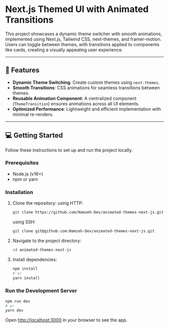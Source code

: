 
# **Next.js Themed UI with Animated Transitions**

This project showcases a dynamic theme switcher with smooth animations, implemented using Next.js, Tailwind CSS, next-themes, and framer-motion. Users can toggle between themes, with transitions applied to components like cards, creating a visually appealing user experience.

---

## 🚀 **Features**

- **Dynamic Theme Switching**: Create custom themes using `next-themes`.
- **Smooth Transitions**: CSS animations for seamless transitions between themes.
- **Reusable Animation Component**: A centralized component (`ThemeTransition`) ensures animations across all UI elements.
- **Optimized Performance**: Lightweight and efficient implementation with minimal re-renders.

---

## 💻 **Getting Started**

Follow these instructions to set up and run the project locally.

### **Prerequisites**
- Node.js (v16+)
- npm or yarn

### **Installation**
1. Clone the repository:
    using HTTP:
   ```bash
   git clone https://github.com/Hamzeh-Dev/animated-themes-next-js.git
   ```

   using SSH:
   ```bash
   git clone git@github.com:Hamzeh-Dev/animated-themes-next-js.git
   ```
2. Navigate to the project directory:
   ```bash
   cd animated-themes-next-js
   ```
3. Install dependencies:
   ```bash
   npm install
   # or
   yarn install
   ```

### **Run the Development Server**
```bash
npm run dev
# or
yarn dev
```
Open [http://localhost:3000](http://localhost:3000) in your browser to see the app.